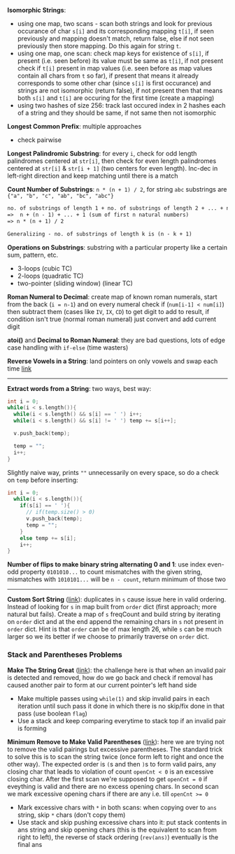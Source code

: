 **Isomorphic Strings**: 
- using one map, two scans - scan both strings and look for previous occurance of char `s[i]` and its corresponding mapping `t[i]`, if seen previously and mapping doesn't match, return false, else if not seen previously then store mapping. Do this again for string `t`.
- using one map, one scan: check map keys for existence of `s[i]`, if present (i.e. seen before) its value must be same as `t[i]`, if not present check if `t[i]` present in map values (i.e. seen before as map values contain all chars from `t` so far), if present that means it already corresponds to some other char (since `s[i]` is first occurance) and strings are not isomorphic (return false), if not present then that means both `s[i]` and `t[i]` are occuring for the first time (create a mapping)
- using two hashes of size 256: track last occured index in 2 hashes each of a string and they should be same, if not same then not isomorphic

**Longest Common Prefix**: multiple approaches
- check pairwise

**Longest Palindromic Substring**: for every `i`, check for odd length palindromes centered at `str[i]`, then check for even length palindromes centered at `str[i]` & `str[i + 1]` (two centers for even length). Inc-dec in left-right direction and keep matching until there is a match

**Count Number of Substrings**: `n * (n + 1) / 2`, for string `abc` substrings are `{"a", "b", "c", "ab", "bc", "abc"}`
```txt
no. of substrings of length 1 + no. of substrings of length 2 + ... + no. of substrings of length n
=>  n + (n - 1) + ... + 1 (sum of first n natural numbers)
=> n * (n + 1) / 2

Generalizing - no. of substrings of length k is (n - k + 1)
```

**Operations on Substrings**: substring with a particular property like a certain sum, pattern, etc.
- 3-loops (cubic TC)
- 2-loops (quadratic TC)
- two-pointer (sliding window) (linear TC)

**Roman Numeral to Decimal**: create map of known roman numerals, start from the back (`i = n-1`) and on every numeral check if (`num[i-1] < num[i]`) then subtract them (cases like `IV`, `IX`, `CD`) to get digit to add to result, if condition isn't true (normal roman numeral) just convert and add current digit

**atoi()** and **Decimal to Roman Numeral**: they are bad questions, lots of edge case handling with `if-else` (time wasters)

**Reverse Vowels in a String**: land pointers on only vowels and swap each time [link](https://leetcode.com/problems/reverse-vowels-of-a-string/submissions/1156476438/)

--- 
**Extract words from a String**: two ways, best way:
```cpp
int i = 0;
while(i < s.length()){
  while(i < s.length() && s[i] == ' ') i++;
  while(i < s.length() && s[i] != ' ') temp += s[i++];

  v.push_back(temp);

  temp = "";
  i++;
}
```
Slightly naive way, prints `""` unnecessarily on every space, so do a check on `temp` before inserting:
```cpp
int i = 0;
  while(i < s.length()){
    if(s[i] == ' '){
      // if(temp.size() > 0)
      v.push_back(temp);
      temp = "";    
    }
    else temp += s[i];
    i++;
}
```

**Number of flips to make binary string alternating 0 and 1**: use index even-odd property `0101010...` to count mismatches with the given string, mismatches with `1010101...` will be `n - count`, return minimum of those two

---

**Custom Sort String** ([link](https://leetcode.com/problems/custom-sort-string/)): duplicates in `s` cause issue here in valid ordering. Instead of looking for `s` in map built from `order` dict (first approach; more natural but fails). Create a map of `s` freqCount and build string by iterating on `order` dict and at the end append the remaining chars in `s` not present in `order` dict. Hint is that `order` can be of max length 26, while `s` can be much larger so we its better if we choose to primarily traverse on `order` dict.

### Stack and Parentheses Problems

**Make The String Great** ([link](https://leetcode.com/problems/make-the-string-great/description/)): the challenge here is that when an invalid pair is detected and removed, how do we go back and check if removal has caused another pair to form at our current pointer's left hand side
- Make multiple passes using `while(1)` and skip invalid pairs in each iteration until such pass it done in which there is no skip/fix done in that pass (use boolean `flag`)
- Use a stack and keep comparing everytime to stack top if an invalid pair is forming

**Minimum Remove to Make Valid Parentheses** ([link](https://leetcode.com/problems/minimum-remove-to-make-valid-parentheses/)): here we are trying not to remove the valid pairings but excessive parentheses. The standard trick to solve this is to scan the string twice (once form left to right and once the other way). The expected order is `(`s and then `)`s to form valid pairs, any closing char that leads to violation of count `openCnt < 0` is an excessive closing char. After the first scan we're supposed to get `openCnt = 0` if eveything is valid and there are no excess opening chars. In second scan we mark excessive opening chars if there are any i.e. till `openCnt >= 0`
- Mark excessive chars with `*` in both scans: when copying over to `ans` string, skip `*` chars (don't copy them)
- Use stack and skip pushing excessive chars into it: put stack contents in ans string and skip opening chars (this is the equivalent to scan from right to left), the reverse of stack ordering (`rev(ans)`) eventually is the final ans
